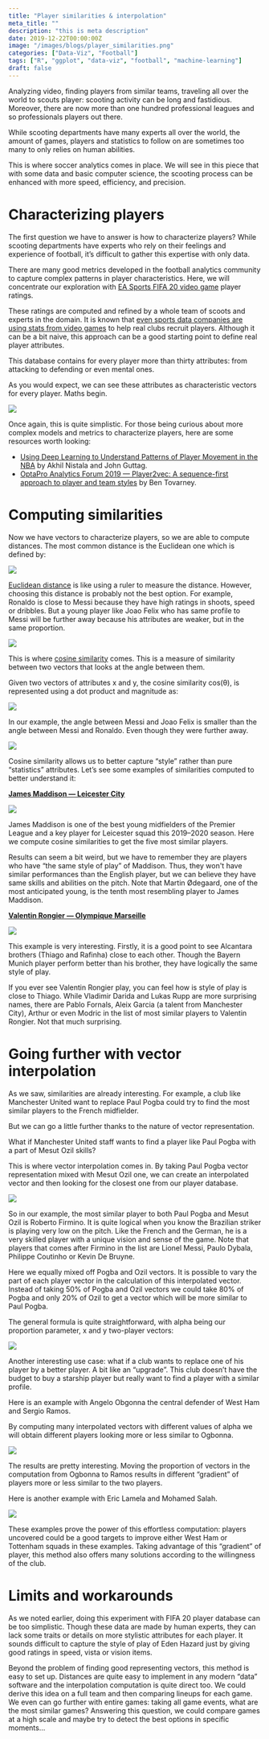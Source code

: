 ```yaml
---
title: "Player similarities & interpolation"
meta_title: ""
description: "this is meta description"
date: 2019-12-22T00:00:00Z
image: "/images/blogs/player_similarities.png"
categories: ["Data-Viz", "Football"]
tags: ["R", "ggplot", "data-viz", "football", "machine-learning"]
draft: false
---
```


Analyzing video, finding players from similar teams, traveling all over the world to scouts player: scooting activity can be long and fastidious. Moreover, there are now more than one hundred professional leagues and so professionals players out there.

While scooting departments have many experts all over the world, the amount of games, players and statistics to follow on are sometimes too many to only relies on human abilities.

This is where soccer analytics comes in place. We will see in this piece that with some data and basic computer science, the scooting process can be enhanced with more speed, efficiency, and precision.

# Characterizing players

The first question we have to answer is how to characterize players? While scooting departments have experts who rely on their feelings and experience of football, it’s difficult to gather this expertise with only data.

There are many good metrics developed in the football analytics community to capture complex patterns in player characteristics. Here, we will concentrate our exploration with [EA Sports FIFA 20 video game](https://www.ea.com/fr-fr/games/fifa/fifa-20) player ratings.

These ratings are computed and refined by a whole team of scoots and experts in the domain. It is known that [even sports data companies are using stats from video games](https://www.theguardian.com/technology/2014/aug/12/why-clubs-football-manager-scouting-tool) to help real clubs recruit players. Although it can be a bit naive, this approach can be a good starting point to define real player attributes.

This database contains for every player more than thirty attributes: from attacking to defending or even mental ones.

As you would expect, we can see these attributes as characteristic vectors for every player. Maths begin.

![](/blog/05_player_similarities/01.png)

Once again, this is quite simplistic. For those being curious about more complex models and metrics to characterize players, here are some resources worth looking:

- [Using Deep Learning to Understand Patterns of Player Movement in the NBA](http://www.sloansportsconference.com/wp-content/uploads/2019/02/Using-Deep-Learning-to-Understand-Patterns-of-Player-Movement-in-the-NBA.pdf) by Akhil Nistala and John Guttag.
- [OptaPro Analytics Forum 2019 — Player2vec: A sequence-first approach to player and team styles](https://www.youtube.com/watch?v=t1y5incr5Gw) by Ben Tovarney.

# Computing similarities

Now we have vectors to characterize players, so we are able to compute distances. The most common distance is the Euclidean one which is defined by:

![](/blog/05_player_similarities/02.png)

[Euclidean distance](https://en.wikipedia.org/wiki/Euclidean_distance) is like using a ruler to measure the distance. However, choosing this distance is probably not the best option. For example, Ronaldo is close to Messi because they have high ratings in shoots, speed or dribbles. But a young player like Joao Felix who has same profile to Messi will be further away because his attributes are weaker, but in the same proportion.

![](/blog/05_player_similarities/03.png)

This is where [cosine similarity](https://en.wikipedia.org/wiki/Cosine_similarity) comes. This is a measure of similarity between two vectors that looks at the angle between them.

Given two vectors of attributes x and y, the cosine similarity cos(θ), is represented using a dot product and magnitude as:

![](/blog/05_player_similarities/04.png)

In our example, the angle between Messi and Joao Felix is smaller than the angle between Messi and Ronaldo. Even though they were further away.

![](/blog/05_player_similarities/05.png)

Cosine similarity allows us to better capture “style” rather than pure “statistics” attributes. Let’s see some examples of similarities computed to better understand it:

[**James Maddison — Leicester City**](https://www.transfermarkt.fr/james-maddison/profil/spieler/294057)

![](/blog/05_player_similarities/06.png)

James Maddison is one of the best young midfielders of the Premier League and a key player for Leicester squad this 2019–2020 season. Here we compute cosine similarities to get the five most similar players.

Results can seem a bit weird, but we have to remember they are players who have “the same style of play” of Maddison. Thus, they won't have similar performances than the English player, but we can believe they have same skills and abilities on the pitch. Note that Martin Ødegaard, one of the most anticipated young, is the tenth most resembling player to James Maddison.

[**Valentin Rongier — Olympique Marseille**](https://www.transfermarkt.fr/valentin-rongier/profil/spieler/332889)

![](/blog/05_player_similarities/07.png)

This example is very interesting. Firstly, it is a good point to see Alcantara brothers (Thiago and Rafinha) close to each other. Though the Bayern Munich player perform better than his brother, they have logically the same style of play.

If you ever see Valentin Rongier play, you can feel how is style of play is close to Thiago. While Vladimir Darida and Lukas Rupp are more surprising names, there are Pablo Fornals, Aleix Garcia (a talent from Manchester City), Arthur or even Modric in the list of most similar players to Valentin Rongier. Not that much surprising.

# Going further with vector interpolation

As we saw, similarities are already interesting. For example, a club like Manchester United want to replace Paul Pogba could try to find the most similar players to the French midfielder.

But we can go a little further thanks to the nature of vector representation.

What if Manchester United staff wants to find a player like Paul Pogba with a part of Mesut Ozil skills?

This is where vector interpolation comes in. By taking Paul Pogba vector representation mixed with Mesut Ozil one, we can create an interpolated vector and then looking for the closest one from our player database.

![](/blog/05_player_similarities/08.png)

So in our example, the most similar player to both Paul Pogba and Mesut Ozil is Roberto Firmino. It is quite logical when you know the Brazilian striker is playing very low on the pitch. Like the French and the German, he is a very skilled player with a unique vision and sense of the game. Note that players that comes after Firmino in the list are Lionel Messi, Paulo Dybala, Philippe Coutinho or Kevin De Bruyne.

Here we equally mixed off Pogba and Ozil vectors. It is possible to vary the part of each player vector in the calculation of this interpolated vector. Instead of taking 50% of Pogba and Ozil vectors we could take 80% of Pogba and only 20% of Ozil to get a vector which will be more similar to Paul Pogba.

The general formula is quite straightforward, with alpha being our proportion parameter, x and y two-player vectors:

![](/blog/05_player_similarities/09.png)

Another interesting use case: what if a club wants to replace one of his player by a better player. A bit like an “upgrade”. This club doesn’t have the budget to buy a starship player but really want to find a player with a similar profile.

Here is an example with Angelo Obgonna the central defender of West Ham and Sergio Ramos.

By computing many interpolated vectors with different values of alpha we will obtain different players looking more or less similar to Ogbonna.

![](/blog/05_player_similarities/10.png)

The results are pretty interesting. Moving the proportion of vectors in the computation from Ogbonna to Ramos results in different “gradient” of players more or less similar to the two players.

Here is another example with Eric Lamela and Mohamed Salah.

![](/blog/05_player_similarities/11.png)

These examples prove the power of this effortless computation: players uncovered could be a good targets to improve either West Ham or Tottenham squads in these examples. Taking advantage of this “gradient” of player, this method also offers many solutions according to the willingness of the club.

# Limits and workarounds

As we noted earlier, doing this experiment with FIFA 20 player database can be too simplistic. Though these data are made by human experts, they can lack some traits or details on more stylistic attributes for each player. It sounds difficult to capture the style of play of Eden Hazard just by giving good ratings in speed, vista or vision items.

Beyond the problem of finding good representing vectors, this method is easy to set up. Distances are quite easy to implement in any modern “data” software and the interpolation computation is quite direct too. We could derive this idea on a full team and then comparing lineups for each game. We even can go further with entire games: taking all game events, what are the most similar games? Answering this question, we could compare games at a high scale and maybe try to detect the best options in specific moments…